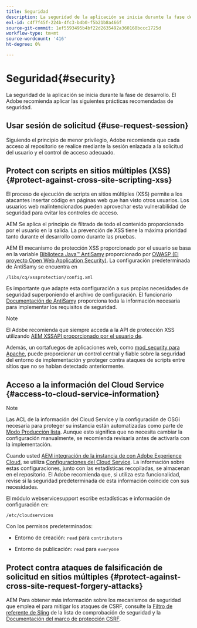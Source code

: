 ```yaml
---
title: Seguridad
description: La seguridad de la aplicación se inicia durante la fase de desarrollo
exl-id: c4f7f45f-224b-4fc3-b4b0-f5b21b8a466f
source-git-commit: 1ef5593495b4bf22d2635492a360168bccc1725d
workflow-type: tm+mt
source-wordcount: '416'
ht-degree: 0%

---
```


# Seguridad{#security}

La seguridad de la aplicación se inicia durante la fase de desarrollo. El Adobe recomienda aplicar las siguientes prácticas recomendadas de seguridad.

## Usar sesión de solicitud {#use-request-session}

Siguiendo el principio de menor privilegio, Adobe recomienda que cada acceso al repositorio se realice mediante la sesión enlazada a la solicitud del usuario y el control de acceso adecuado.

## Protect con scripts en sitios múltiples (XSS) {#protect-against-cross-site-scripting-xss}

El proceso de ejecución de scripts en sitios múltiples (XSS) permite a los atacantes insertar código en páginas web que han visto otros usuarios. Los usuarios web malintencionados pueden aprovechar esta vulnerabilidad de seguridad para evitar los controles de acceso.

AEM Se aplica el principio de filtrado de todo el contenido proporcionado por el usuario en la salida. La prevención de XSS tiene la máxima prioridad tanto durante el desarrollo como durante las pruebas.

AEM El mecanismo de protección XSS proporcionado por el usuario se basa en la variable [Biblioteca Java™ AntiSamy](https://wiki.owasp.org/index.php/Category:OWASP_AntiSamy_Project) proporcionado por [OWASP (El proyecto Open Web Application Security)](https://owasp.org/). La configuración predeterminada de AntiSamy se encuentra en

`/libs/cq/xssprotection/config.xml`

Es importante que adapte esta configuración a sus propias necesidades de seguridad superponiendo el archivo de configuración. El funcionario [Documentación de AntiSamy](https://wiki.owasp.org/index.php/Category:OWASP_AntiSamy_Project) proporciona toda la información necesaria para implementar los requisitos de seguridad.

>[!NOTE]
>
>El Adobe recomienda que siempre acceda a la API de protección XSS utilizando [AEM XSSAPI proporcionado por el usuario de](https://developer.adobe.com/experience-manager/reference-materials/6-5/javadoc/com/adobe/granite/xss/XSSAPI.html).

Además, un cortafuegos de aplicaciones web, como [mod_security para Apache](https://www.modsecurity.org), puede proporcionar un control central y fiable sobre la seguridad del entorno de implementación y proteger contra ataques de scripts entre sitios que no se habían detectado anteriormente.

## Acceso a la información del Cloud Service {#access-to-cloud-service-information}

>[!NOTE]
>
>Las ACL de la información del Cloud Service y la configuración de OSGi necesaria para proteger su instancia están automatizadas como parte de [Modo Producción lista](/help/sites-administering/production-ready.md). Aunque esto significa que no necesita cambiar la configuración manualmente, se recomienda revisarla antes de activarla con la implementación.

Cuando usted [AEM integración de la instancia de con Adobe Experience Cloud](/help/sites-administering/marketing-cloud.md), se utiliza [Configuraciones del Cloud Service](/help/sites-developing/extending-cloud-config.md). La información sobre estas configuraciones, junto con las estadísticas recopiladas, se almacenan en el repositorio. El Adobe recomienda que, si utiliza esta funcionalidad, revise si la seguridad predeterminada de esta información coincide con sus necesidades.

El módulo webservicesupport escribe estadísticas e información de configuración en:

`/etc/cloudservices`

Con los permisos predeterminados:

* Entorno de creación: `read` para `contributors`

* Entorno de publicación: `read` para `everyone`

## Protect contra ataques de falsificación de solicitud en sitios múltiples {#protect-against-cross-site-request-forgery-attacks}

AEM Para obtener más información sobre los mecanismos de seguridad que emplea el para mitigar los ataques de CSRF, consulte la [Filtro de referente de Sling](/help/sites-administering/security-checklist.md#protect-against-cross-site-request-forgery) de la lista de comprobación de seguridad y la [Documentación del marco de protección CSRF](/help/sites-developing/csrf-protection.md).
